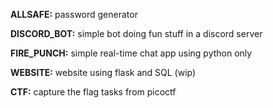 
**ALLSAFE:**
password generator

**DISCORD_BOT:**
simple bot doing fun stuff in a discord server

**FIRE_PUNCH:**
simple real-time chat app using python only

**WEBSITE:**
website using flask and SQL (wip)

**CTF:**
capture the flag tasks from picoctf